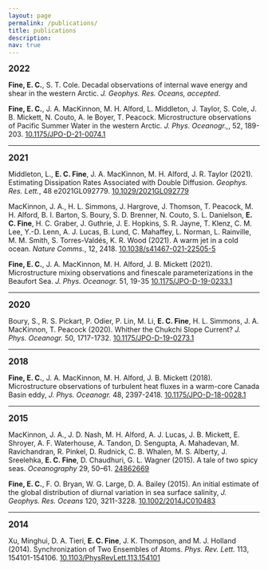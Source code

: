 ```yaml
---
layout: page
permalink: /publications/
title: publications
description:
nav: true
---
```

<big><b>2022</b></big>

<b>Fine, E. C.</b>, S. T. Cole. Decadal observations of internal wave energy and shear in the western Arctic. <i>J. Geophys. Res. Oceans, accepted</i>.

<b>Fine, E. C.</b>, J. A. MacKinnon, M. H. Alford, L. Middleton, J. Taylor, S. Cole, J. B. Mickett, N. Couto, A. le Boyer, T. Peacock. Microstructure observations of Pacific Summer Water in the western Arctic. <i>J. Phys. Oceanogr.,</i>, 52, 189-203. <a href="https://doi.org/10.1175/JPO-D-21-0074.1">10.1175/JPO-D-21-0074.1</a>
<hr>
<big><b>2021</b></big>

Middleton, L., <b>E. C. Fine</b>, J. A. MacKinnon, M. H. Alford, J. R. Taylor (2021). Estimating Dissipation Rates Associated with Double Diffusion. <i>Geophys. Res. Lett.</i>, 48 e2021GL092779. <a href="https://doi.org/10.1029/2021GL092779">10.1029/2021GL092779</a>

MacKinnon, J. A., H. L. Simmons, J. Hargrove, J. Thomson, T. Peacock, M. H. Alford, B. I. Barton, S. Boury, S. D. Brenner, N. Couto, S. L. Danielson, <b>E. C. Fine</b>, H. C. Graber, J. Guthrie, J. E. Hopkins, S. R. Jayne, T. Klenz, C. M. Lee, Y.-D. Lenn, A. J. Lucas, B. Lund, C. Mahaffey, L. Norman, L. Rainville, M. M. Smith, S. Torres-Valdés, K. R. Wood (2021). A warm jet in a cold ocean. <i>Nature Comms.</i>, 12, 2418. <a href="https://doi.org/10.1038/s41467-021-22505-5">10.1038/s41467-021-22505-5</a>


<b>Fine, E. C.</b>, J. A. MacKinnon, M. H. Alford, J. B. Mickett (2021). Microstructure mixing observations and finescale parameterizations in the Beaufort Sea. <i>J. Phys. Oceanogr.</i> 51, 19-35 <a href="https://doi.org/10.1175/JPO-D-19-0233.1">10.1175/JPO-D-19-0233.1</a>
<hr>
<big><b>2020</b></big>

Boury, S., R. S. Pickart, P. Odier, P. Lin, M. Li, <b>E. C. Fine</b>, H. L. Simmons, J. A. MacKinnon, T. Peacock (2020). Whither the Chukchi Slope Current? <i>J. Phys. Oceanogr.</i> 50, 1717-1732. <a href="https://doi.org/10.1175/JPO-D-19-0273.1">10.1175/JPO-D-19-0273.1</a>
<hr>
<big><b>2018</b></big>

<b>Fine, E. C.</b>, J. A. MacKinnon, M. H. Alford, J. B. Mickett (2018). Microstructure observations of turbulent heat fluxes in a warm-core Canada Basin eddy, <i>J. Phys. Oceanogr.</i> 48, 2397-2418. <a href="https://doi.org/10.1175/JPO-D-18-0028.1">10.1175/JPO-D-18-0028.1</a>
<hr>
<big><b>2015</b></big>

MacKinnon, J. A., J. D. Nash, M. H. Alford, A. J. Lucas, J. B. Mickett, E. Shroyer, A. F. Waterhouse, A. Tandon, D. Sengupta, A. Mahadevan, M. Ravichandran, R. Pinkel, D. Rudnick, C. B. Whalen, M. S. Alberty, J. Sreelehka, <b>E. C. Fine</b>, D. Chaudhuri, G. L. Wagner (2015). A tale of two spicy seas. <i>Oceanography</i> 29, 50–61. <a href="http://www.jstor.org/stable/24862669">24862669</a>


<b>Fine, E. C.</b>, F. O. Bryan, W. G. Large, D. A. Bailey (2015). An initial estimate of the global distribution of diurnal variation in sea surface salinity, <i>J. Geophys. Res. Oceans</i> 120, 3211-3228. <a href="https://doi.org/10.1002/2014JC010483">10.1002/2014JC010483</a>
<hr>
<big><b>2014</b></big>

Xu, Minghui, D. A. Tieri, <b>E. C. Fine</b>, J. K. Thompson, and M. J. Holland (2014). Synchronization of Two Ensembles of Atoms. <i>Phys. Rev. Lett.</i> 113, 154101-154106. <a href="https://doi.org/10.1103/PhysRevLett.113.154101">10.1103/PhysRevLett.113.154101</a>
